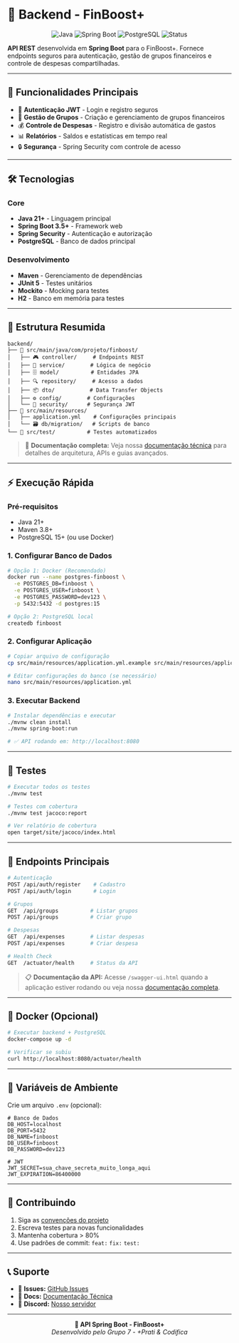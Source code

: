 # 🔧 Backend - FinBoost+

<div align="center">
  <img src="https://img.shields.io/badge/Java-17+-f89820" alt="Java">
  <img src="https://img.shields.io/badge/Spring_Boot-3.2+-6db33f" alt="Spring Boot">
  <img src="https://img.shields.io/badge/PostgreSQL-15+-336791" alt="PostgreSQL">
  <img src="https://img.shields.io/badge/Status-Em_Desenvolvimento-yellow" alt="Status">
</div>

**API REST** desenvolvida em **Spring Boot** para o FinBoost+. Fornece endpoints seguros para autenticação, gestão de grupos financeiros e controle de despesas compartilhadas.

---

## 🚀 **Funcionalidades Principais**

- 🔐 **Autenticação JWT** - Login e registro seguros
- 👥 **Gestão de Grupos** - Criação e gerenciamento de grupos financeiros
- 💰 **Controle de Despesas** - Registro e divisão automática de gastos
- 📊 **Relatórios** - Saldos e estatísticas em tempo real
- 🔒 **Segurança** - Spring Security com controle de acesso

---

## 🛠️ **Tecnologias**

### **Core**
- **Java 21+** - Linguagem principal
- **Spring Boot 3.5+** - Framework web
- **Spring Security** - Autenticação e autorização
- **PostgreSQL** - Banco de dados principal

### **Desenvolvimento**
- **Maven** - Gerenciamento de dependências
- **JUnit 5** - Testes unitários
- **Mockito** - Mocking para testes
- **H2** - Banco em memória para testes

---

## 📁 **Estrutura Resumida**

```
backend/
├── 📁 src/main/java/com/projeto/finboost/
│   ├── 🎮 controller/     # Endpoints REST
│   ├── 🔧 service/        # Lógica de negócio  
│   ├── 🗄️ model/          # Entidades JPA
│   ├── 🔍 repository/     # Acesso a dados
│   ├── 📦 dto/           # Data Transfer Objects
│   ├── ⚙️ config/        # Configurações
│   └── 🔐 security/      # Segurança JWT
├── 📁 src/main/resources/
│   ├── application.yml    # Configurações principais
│   └── 🗃️ db/migration/   # Scripts de banco
└── 📁 src/test/          # Testes automatizados
```

> 📖 **Documentação completa:** Veja nossa [documentação técnica](https://finboostplus.github.io/finboostplus-app/) para detalhes de arquitetura, APIs e guias avançados.

---

## ⚡ **Execução Rápida**

### **Pré-requisitos**
- Java 21+
- Maven 3.8+
- PostgreSQL 15+ (ou use Docker)

### **1. Configurar Banco de Dados**
```bash
# Opção 1: Docker (Recomendado)
docker run --name postgres-finboost \
  -e POSTGRES_DB=finboost \
  -e POSTGRES_USER=finboost \
  -e POSTGRES_PASSWORD=dev123 \
  -p 5432:5432 -d postgres:15

# Opção 2: PostgreSQL local
createdb finboost
```

### **2. Configurar Aplicação**
```bash
# Copiar arquivo de configuração
cp src/main/resources/application.yml.example src/main/resources/application.yml

# Editar configurações do banco (se necessário)
nano src/main/resources/application.yml
```

### **3. Executar Backend**
```bash
# Instalar dependências e executar
./mvnw clean install
./mvnw spring-boot:run

# ✅ API rodando em: http://localhost:8080
```

---

## 🧪 **Testes**

```bash
# Executar todos os testes
./mvnw test

# Testes com cobertura
./mvnw test jacoco:report

# Ver relatório de cobertura
open target/site/jacoco/index.html
```

---

## 📡 **Endpoints Principais**

```bash
# Autenticação
POST /api/auth/register    # Cadastro
POST /api/auth/login       # Login

# Grupos
GET  /api/groups          # Listar grupos
POST /api/groups          # Criar grupo

# Despesas  
GET  /api/expenses        # Listar despesas
POST /api/expenses        # Criar despesa

# Health Check
GET  /actuator/health     # Status da API
```

> 📋 **Documentação da API:** Acesse `/swagger-ui.html` quando a aplicação estiver rodando ou veja nossa [documentação completa](../docs/api).

---

## 🐳 **Docker (Opcional)**

```bash
# Executar backend + PostgreSQL
docker-compose up -d

# Verificar se subiu
curl http://localhost:8080/actuator/health
```

---

## 🔧 **Variáveis de Ambiente**

Crie um arquivo `.env` (opcional):

```env
# Banco de Dados
DB_HOST=localhost
DB_PORT=5432
DB_NAME=finboost
DB_USER=finboost
DB_PASSWORD=dev123

# JWT
JWT_SECRET=sua_chave_secreta_muito_longa_aqui
JWT_EXPIRATION=86400000
```

---

## 🤝 **Contribuindo**

1. Siga as [convenções do projeto](../CONTRIBUTING.md)
2. Escreva testes para novas funcionalidades
3. Mantenha cobertura > 80%
4. Use padrões de commit: `feat:` `fix:` `test:`

---

## 📞 **Suporte**

- 🐛 **Issues:** [GitHub Issues](../../issues)
- 📖 **Docs:** [Documentação Técnica](../docs)
- 💬 **Discord:** [Nosso servidor](link-discord)

---

<div align="center">
  <strong>🔧 API Spring Boot - FinBoost+</strong><br/>
  <em>Desenvolvido pelo Grupo 7 - +Prati & Codifica</em>
</div>
